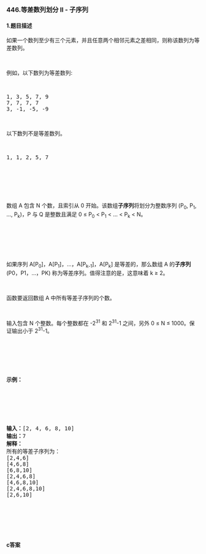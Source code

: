 ### 446.等差数列划分 II - 子序列

#### 1.题目描述

<p>如果一个数列至少有三个元素，并且任意两个相邻元素之差相同，则称该数列为等差数列。</p><br/><p>例如，以下数列为等差数列:</p><br/><pre>1, 3, 5, 7, 9<br/>7, 7, 7, 7<br/>3, -1, -5, -9</pre><br/><p>以下数列不是等差数列。</p><br/><pre>1, 1, 2, 5, 7</pre><br/><p>&nbsp;</p><br/><p>数组 A 包含 N 个数，且索引从 0 开始。该数组<strong>子序列</strong>将划分为整数序列&nbsp;(P<sub>0</sub>, P<sub>1</sub>, ..., P<sub>k</sub>)，P 与 Q 是整数且满足 0 &le; P<sub>0</sub> &lt; P<sub>1</sub> &lt; ... &lt; P<sub>k</sub> &lt; N。</p><br/><p>&nbsp;</p><br/><p>如果序列 A[P<sub>0</sub>]，A[P<sub>1</sub>]，...，A[P<sub>k-1</sub>]，A[P<sub>k</sub>] 是等差的，那么数组 A 的<strong>子序列</strong> (P0，P1，&hellip;，PK) 称为等差序列。值得注意的是，这意味着 k &ge; 2。</p><br/><p>函数要返回数组 A 中所有等差子序列的个数。</p><br/><p>输入包含 N 个整数。每个整数都在 -2<sup>31</sup> 和 2<sup>31</sup>-1 之间，另外 0 &le; N &le; 1000。保证输出小于 2<sup>31</sup>-1。</p><br/><p>&nbsp;</p><br/><p><strong>示例：</strong></p><br/><p>&nbsp;</p><br/><pre><strong>输入：</strong>[2, 4, 6, 8, 10]<br/><strong>输出：</strong>7<br/><strong>解释：</strong><br/>所有的等差子序列为：<br/>[2,4,6]<br/>[4,6,8]<br/>[6,8,10]<br/>[2,4,6,8]<br/>[4,6,8,10]<br/>[2,4,6,8,10]<br/>[2,6,10]<br/></pre><br/><p>&nbsp;</p><br/>

#### c答案

```c

